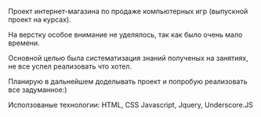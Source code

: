 Проект интернет-магазина по продаже компьютерных игр (выпускной проект на курсах). 

На верстку особое внимание не уделялось, так как было очень мало времени.

Основной целью была систематизация знаний полученых на занятиях, не все успел реализовать что хотел.

Планирую в дальнейшем доделывать проект и попробую реализовать все задуманное:)


Исползованые технологии:
HTML, CSS
Javascript,
Jquery,
Underscore.JS

